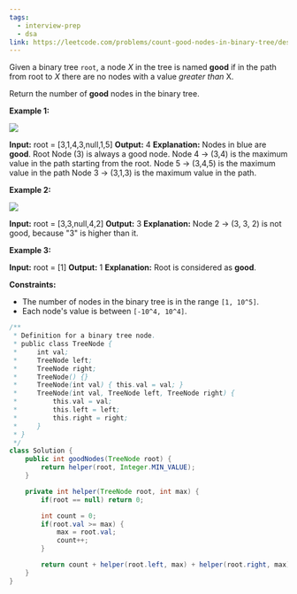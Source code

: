 ```yaml
---
tags:
  - interview-prep
  - dsa
link: https://leetcode.com/problems/count-good-nodes-in-binary-tree/description/?envType=problem-list-v2&envId=55vr69d7
---
```

Given a binary tree `root`, a node _X_ in the tree is named **good** if in the path from root to _X_ there are no nodes with a value _greater than_ X.

Return the number of **good** nodes in the binary tree.

**Example 1:**

**![](https://assets.leetcode.com/uploads/2020/04/02/test_sample_1.png)**

**Input:** root = [3,1,4,3,null,1,5]
**Output:** 4
**Explanation:** Nodes in blue are **good**.
Root Node (3) is always a good node.
Node 4 -> (3,4) is the maximum value in the path starting from the root.
Node 5 -> (3,4,5) is the maximum value in the path
Node 3 -> (3,1,3) is the maximum value in the path.

**Example 2:**

**![](https://assets.leetcode.com/uploads/2020/04/02/test_sample_2.png)**

**Input:** root = [3,3,null,4,2]
**Output:** 3
**Explanation:** Node 2 -> (3, 3, 2) is not good, because "3" is higher than it.

**Example 3:**

**Input:** root = [1]
**Output:** 1
**Explanation:** Root is considered as **good**.

**Constraints:**

- The number of nodes in the binary tree is in the range `[1, 10^5]`.
- Each node's value is between `[-10^4, 10^4]`.

```Java
/**
 * Definition for a binary tree node.
 * public class TreeNode {
 *     int val;
 *     TreeNode left;
 *     TreeNode right;
 *     TreeNode() {}
 *     TreeNode(int val) { this.val = val; }
 *     TreeNode(int val, TreeNode left, TreeNode right) {
 *         this.val = val;
 *         this.left = left;
 *         this.right = right;
 *     }
 * }
 */
class Solution {
    public int goodNodes(TreeNode root) {
        return helper(root, Integer.MIN_VALUE);
    }

    private int helper(TreeNode root, int max) {
        if(root == null) return 0;

        int count = 0;
        if(root.val >= max) {
            max = root.val;
            count++;
        }

        return count + helper(root.left, max) + helper(root.right, max);
    }
}
```

